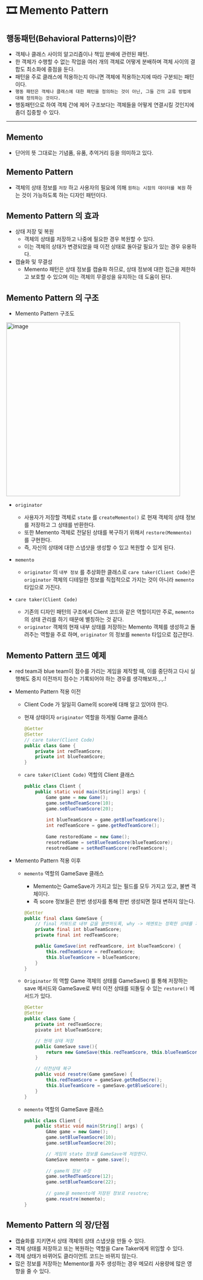 # 🎞 Memento Pattern

## 행동패턴(Behavioral Patterns)이란?

- 객체나 클래스 사이의 알고리즘이나 책임 분배에 관련된 패턴.
- 한 객체가 수행할 수 없는 작업을 여러 개의 객체로 어떻게 분배하며 객체 사이의 결합도 최소화에 중점을 둔다.
- 패턴을 주로 클래스에 적용하는지 아니면 객체에 적용하는지에 따라 구분되는 패턴이다.
- `행동 패턴은 객체나 클래스에 대한 패턴을 정의하는 것이 아닌, 그들 간의 교류 방법에 대해 정의하는 것이다.`
- 행동패턴으로 하여 객체 간에 제어 구조보다는 객체들을 어떻게 연결시킬 것인지에 좀더 집중할 수 있다.

---

## Memento

- 단어의 뜻 그대로는 기념품, 유품, 추억거리 등을 의미하고 있다.

## Memento Pattern

- 객체의 상태 정보를 `저장` 하고 사용자의 필요에 의해 `원하는 시점의 데이터를 복원` 하는 것이 가능하도록 하는 디자인 패턴이다.

## Memento Pattern 의 효과

- 상태 저장 및 복원
    - 객체의 상태를 저장하고 나중에 필요한 경우 복원할 수 있다.
    - 이는 객체의 상태가 변경되었을 때 이전 상태로 돌아갈 필요가 있는 경우 유용하다.
- 캡슐화 및 무결성
    - Memento 패턴은 상태 정보를 캡슐화 하므로, 상태 정보에 대한 접근을 제한하고 보호할 수 있으며 이는 객체의 무결성을 유지하는 데 도움이 된다.

## Memento Pattern 의 구조

- Memento Pattern 구조도
    
<img width="460" alt="image" src="https://github.com/kkkwp/CS-study/assets/97209766/5205a18d-f763-491e-ab98-d2b36801c9e6">
    
- `originator`
    - 사용자가 저장할 객체로 `state` 를 `createMemento()` 로 현재 객체의 상태 정보를 저장하고 그 상태를 반환한다.
    - 또한 Memento 객체로 전달된 상태를 복구하기 위해서 `restore(Memmento)` 를 구현한다.
    - 즉, 자신의 상태에 대한 스냅샷을 생성할 수 있고 복원할 수 있게 된다.

- `memento`
    - `originator` 의 `내부 정보` 를 추상화한 클래스로 `care taker(Client Code)`은  `originator` 객체의 디테일한 정보를 직접적으로 가지는 것이 아니라 `memento`타입으로 가진다.
    
- `care taker(Client Code)`
    - 기존의 디자인 패턴의 구조에서 Client 코드와 같은 역할이지만 주로, `memento`의 상태 관리를 하기 때문에 별칭하는 것 같다.
    - `originator` 객체의 현재 내부 상태를 저장하는 Memento 객체를 생성하고 돌려주는 역할을 주로 하며, `originator` 의 정보를 `memento` 타입으로 접근한다.

## Memento Pattern 코드 예제

- red team과 blue team이 점수를 가리는 게임을 제작할 때, 이를 중단하고 다시 실행해도 중지 이전까지 점수는 기록되어야 하는 경우를 생각해보자.,.,.!
- Memento Pattern 적용 이전
    - Client Code 가 일일히 Game의 score에 대해 알고 있어야 한다.
    - 현재 상태이자 `originator` 역할을 하게될 Game 클래스
        
        ```java
        @Getter
        @Setter
        // care taker(Client Code)
        public class Game {
        	private int redTeamScore;
        	private int blueTeamScore;
        }
        ```
        
    
    - `care taker(Client Code)` 역할의 Client 클래스
        
        ```java
        public class Client {
        	public static void main(Stiring[] args) {
        		Game game = new Game();
        		game.setRedTeamScore(10);
        		game.seBlueTeamScore(20);
        		
        		int blueTeamScore = game.getBlueTeamScore();
        		int redTeamScore = game.getRedTeamScore();
        		
        		Game restoredGame = new Game();
        		resotredGame = setBlueTeamScore(blueTeamScore);
        		resotredGame = setRedTeamScore(redTeamScore);
        ```
        
- Memento Pattern 적용 이후
    - `memento` 역할의 GameSave 클래스
        - Memento는 GameSave가 가지고 있는 필드를 모두 가지고 있고, 불변 객체이다.
        - 즉 score 정보들은 한번 생성자를 통해 한번 생성되면 절대 변하지 않는다.
        
        ```java
        @Getter
        public final class GameSave {
        	// final 키워드로 내부 값을 불변하도록, why -> 메멘토는 정확한 상태를 기록해야하기 때문이다.
        	private final int blueTeamScore;
        	private final int redTeamScore;
        
        	public GameSave(int redTeamScore, int blueTeamScore) {
        		this.redTeamScore = redTeamScore;
        		this.blueTeamScore = blueTeamScore;
        	}
        }
        ```
        
    - `Originator` 의 역할 Game 객체의 상태를 GameSave() 를 통해 저장하는 save 메서드와 GameSave로 부터 이전 상태를 되돌릴 수 있는 `restore()` 메서드가 있다.
        
        ```java
        @Getter
        @Setter
        public class Game {
        	private int redTeamSocre;
        	pivate int blueTeamScore;
        
        	// 현재 상태 저장
        	public GameSave save(){
        		return new GameSave(this.redTeamScore, this.blueTeamScore);
        	}
        
        	// 이전상태 복구
        	public void resotre(Game gameSave) {
        		this.redTeamScore = gameSave.getRedSocre();
        		this.blueTeamScore = gameSave.getBlueScore();
        	}
        }
        ```
        
    
    - `memento` 역할의 GameSave 클래스
        
        ```java
        public class Client {
        	public static void main(String[] args) {
        		GAme game = new Game();
        		game.setBlueTeamSocre(10);
        		game.setBlueTeamSocre(20);
        
        		// 게임의 state 정보를 GameSave에 저장한다.
        		GameSave memento = game.save();
        		
        		// game의 정보 수정
        		game.setRedTeamScore(12);
        		game.setBlueTeamScore(22);
        		
        		// game을 memento에 저장된 정보로 resotre;
        		game.resotre(memento);
        }
        ```
        

## Memento Pattern 의 장/단점

- 캡슐화를 지키면서 상태 객체의 상태 스냅샷을 만들 수 있다.
- 객체 상태를 저장하고 또는 복원하는 역할을 Care Taker에게 위임할 수 있다.
- 객체 상태가 바뀌어도 클라이언트 코드는 바뀌지 않는다.
- 많은 정보를 저장하는 Mementor를 자주 생성하는 경우 메모리 사용량에 많은 영향을 줄 수 있다.
